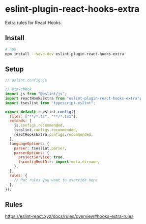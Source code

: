# eslint-plugin-react-hooks-extra

Extra rules for React Hooks.

## Install

```sh
# npm
npm install --save-dev eslint-plugin-react-hooks-extra
```

## Setup

```js
// eslint.config.js

// @ts-check
import js from "@eslint/js";
import reactHooksExtra from "eslint-plugin-react-hooks-extra";
import tseslint from "typescript-eslint";

export default tseslint.config({
  files: ["**/*.ts", "**/*.tsx"],
  extends: [
    js.configs.recommended,
    tseslint.configs.recommended,
    reactHooksExtra.configs.recommended,
  ],
  languageOptions: {
    parser: tseslint.parser,
    parserOptions: {
      projectService: true,
      tsconfigRootDir: import.meta.dirname,
    },
  },
  rules: {
    // Put rules you want to override here
  },
});
```

## Rules

<https://eslint-react.xyz/docs/rules/overview#hooks-extra-rules>
